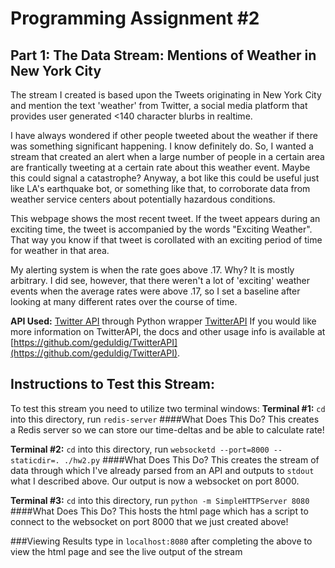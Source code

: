 # Programming Assignment #2

## Part 1: The Data Stream: Mentions of Weather in New York City
The stream I created is based upon the Tweets originating in New York City and mention the text 'weather' from Twitter, a social media platform that provides user generated <140 character blurbs in realtime.

I have always wondered if other people tweeted about the weather if there was something significant happening. I know definitely do. So, I wanted a stream that created an alert when a large number of people in a certain area are frantically tweeting at a certain rate about this weather event. Maybe this could signal a catastrophe? Anyway, a bot like this could be useful just like LA's earthquake bot, or something like that, to corroborate data from weather service centers about potentially hazardous conditions.

This webpage shows the most recent tweet. If the tweet appears during an exciting time, the tweet is accompanied by the words "Exciting Weather". That way you know if that tweet is corollated with an exciting period of time for weather in that area.

My alerting system is when the rate goes above .17. Why? It is mostly arbitrary. I did see, however, that there weren't a lot of 'exciting' weather events when the average rates were above .17, so I set a baseline after looking at many different rates over the course of time.

**API Used:** [Twitter API](https://apps.twitter.com/) through Python wrapper [TwitterAPI](https://github.com/geduldig/TwitterAPI) If you would like more information on TwitterAPI, the docs and other usage info is available at [https://github.com/geduldig/TwitterAPI](https://github.com/geduldig/TwitterAPI).

## Instructions to Test this Stream:
To test this stream you need to utilize two terminal windows:
**Terminal #1:** `cd` into this directory, run `redis-server`
####What Does This Do?
This creates a Redis server so we can store our time-deltas and be able to calculate rate!

**Terminal #2:** `cd` into this directory, run `websocketd --port=8000 --staticdir=. ./hw2.py`
####What Does This Do?
This creates the stream of data through which I've already parsed from an API and outputs to `stdout` what I described above. Our output is now a websocket on port 8000.

**Terminal #3:** `cd` into this directory, run `python -m SimpleHTTPServer 8080`
####What Does This Do?
This hosts the html page which has a script to connect to the websocket on port 8000 that we just created above!

###Viewing Results
type in `localhost:8080` after completing the above to view the html page and see the live output of the stream
